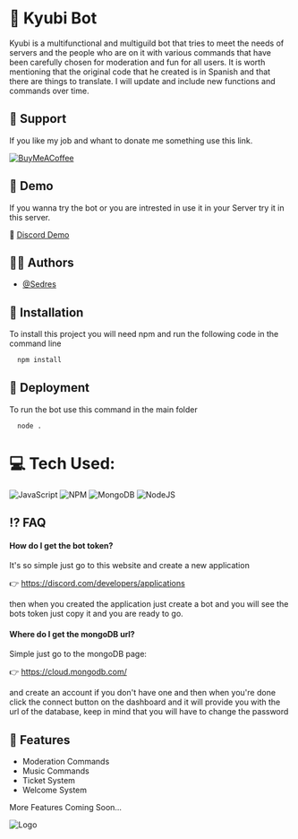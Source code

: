 
# 🤖 Kyubi Bot

Kyubi is a multifunctional and multiguild bot that tries to meet the needs of servers and the people who are on it with various commands that have been carefully chosen for moderation and fun for all users. It is worth mentioning that the original code that he created is in Spanish and that there are things to translate. I will update and include new functions and commands over time.
## 💌 Support

If you like my job and whant to donate me something use this link.

[![BuyMeACoffee](https://img.shields.io/badge/Buy%20Me%20a%20Coffee-ffdd00?style=for-the-badge&logo=buy-me-a-coffee&logoColor=black)](https://buymeacoffee.com/sedres) 


## 👀 Demo
If you wanna try the bot or you are intrested in use it in your Server try it in this server.

🔮 [Discord Demo](https://discord.gg/9kk53hmcaR)


## 🧑‍💻 Authors

- [@Sedres](https://www.github.com/Sedres)


## 🔐 Installation

To install this project you will need npm and run the following code in the command line

```bash
  npm install 
```
    
## 👋 Deployment

To run the bot use this command in the main folder

```bash
  node .
```

# 💻 Tech Used:
 ![JavaScript](https://img.shields.io/badge/javascript-%23323330.svg?style=for-the-badge&logo=javascript&logoColor=%23F7DF1E) ![NPM](https://img.shields.io/badge/NPM-%23000000.svg?style=for-the-badge&logo=npm&logoColor=white)  ![MongoDB](https://img.shields.io/badge/MongoDB-%234ea94b.svg?style=for-the-badge&logo=mongodb&logoColor=white)   ![NodeJS](https://img.shields.io/badge/node.js-6DA55F?style=for-the-badge&logo=node.js&logoColor=white)
## ⁉️ FAQ

#### How do I get the bot token?

It's so simple just go to this website and create a new application 

👉 https://discord.com/developers/applications 

then when you created the application just create a bot and you will see the bots token just copy it and you are ready to go.

#### Where do I get the mongoDB url?

Simple just go to the mongoDB page: 

👉 https://cloud.mongodb.com/

and create an account if you don't have one and then when you're done click the connect button on the dashboard and it will provide you with the url of the database, keep in mind that you will have to change the password


## 🦄 Features

- Moderation Commands
- Music Commands
- Ticket System
- Welcome System

More Features Coming Soon...


![Logo](https://imgur.com/8mq3PL7.png)

